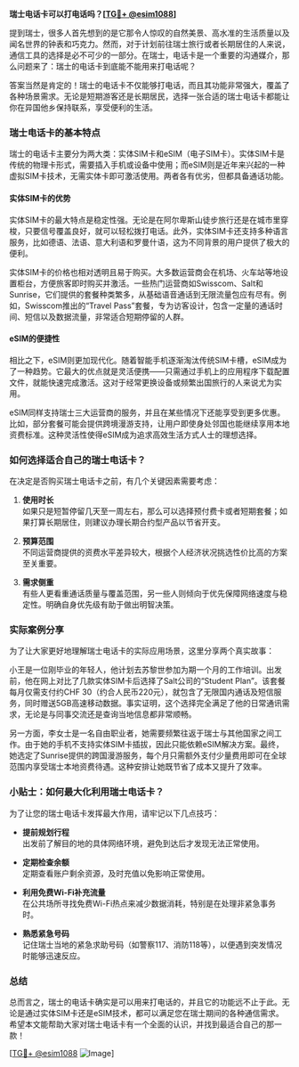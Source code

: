 **瑞士电话卡可以打电话吗？[[TG💪+ @esim1088](https://t.me/s/esim1088)]**

提到瑞士，很多人首先想到的是它那令人惊叹的自然美景、高水准的生活质量以及闻名世界的钟表和巧克力。然而，对于计划前往瑞士旅行或者长期居住的人来说，通信工具的选择是必不可少的一部分。在瑞士，电话卡是一个重要的沟通媒介，那么问题来了：瑞士的电话卡到底能不能用来打电话呢？

答案当然是肯定的！瑞士的电话卡不仅能够打电话，而且其功能非常强大，覆盖了各种场景需求。无论是短期游客还是长期居民，选择一张合适的瑞士电话卡都能让你在异国他乡保持联系，享受便利的生活。

### 瑞士电话卡的基本特点

瑞士的电话卡主要分为两大类：实体SIM卡和eSIM（电子SIM卡）。实体SIM卡是传统的物理卡形式，需要插入手机或设备中使用；而eSIM则是近年来兴起的一种虚拟SIM卡技术，无需实体卡即可激活使用。两者各有优劣，但都具备通话功能。

#### 实体SIM卡的优势

实体SIM卡的最大特点是稳定性强。无论是在阿尔卑斯山徒步旅行还是在城市里穿梭，只要信号覆盖良好，就可以轻松拨打电话。此外，实体SIM卡还支持多种语言服务，比如德语、法语、意大利语和罗曼什语，这为不同背景的用户提供了极大的便利。

实体SIM卡的价格也相对透明且易于购买。大多数运营商会在机场、火车站等地设置柜台，方便旅客即时购买并激活。一些热门运营商如Swisscom、Salt和Sunrise，它们提供的套餐种类繁多，从基础语音通话到无限流量包应有尽有。例如，Swisscom推出的“Travel Pass”套餐，专为访客设计，包含一定量的通话时间、短信以及数据流量，非常适合短期停留的人群。

#### eSIM的便捷性

相比之下，eSIM则更加现代化。随着智能手机逐渐淘汰传统SIM卡槽，eSIM成为了一种趋势。它最大的优点就是灵活便携——只需通过手机上的应用程序下载配置文件，就能快速完成激活。这对于经常更换设备或频繁出国旅行的人来说尤为实用。

eSIM同样支持瑞士三大运营商的服务，并且在某些情况下还能享受到更多优惠。比如，部分套餐可能会提供跨境漫游支持，让用户即使身处邻国也能继续享用本地资费标准。这种灵活性使得eSIM成为追求高效生活方式人士的理想选择。

### 如何选择适合自己的瑞士电话卡？

在决定是否购买瑞士电话卡之前，有几个关键因素需要考虑：

1. **使用时长**  
   如果只是短暂停留几天至一周左右，那么可以选择预付费卡或者短期套餐；如果打算长期居住，则建议办理长期合约型产品以节省开支。

2. **预算范围**  
   不同运营商提供的资费水平差异较大，根据个人经济状况挑选性价比高的方案至关重要。

3. **需求侧重**  
   有些人更看重通话质量与覆盖范围，另一些人则倾向于优先保障网络速度与稳定性。明确自身优先级有助于做出明智决策。

### 实际案例分享

为了让大家更好地理解瑞士电话卡的实际应用场景，这里分享两个真实故事：

小王是一位刚毕业的年轻人，他计划去苏黎世参加为期一个月的工作培训。出发前，他在网上对比了几款实体SIM卡后选择了Salt公司的“Student Plan”。该套餐每月仅需支付约CHF 30（约合人民币220元），就包含了无限国内通话及短信服务，同时赠送5GB高速移动数据。事实证明，这个选择完全满足了他的日常通讯需求，无论是与同事交流还是查询当地信息都非常顺畅。

另一方面，李女士是一名自由职业者，她需要频繁往返于瑞士与其他国家之间工作。由于她的手机不支持实体SIM卡插拔，因此只能依赖eSIM解决方案。最终，她选定了Sunrise提供的跨国漫游服务，每个月只需额外支付少量费用即可在全球范围内享受瑞士本地资费待遇。这种安排让她既节省了成本又提升了效率。

### 小贴士：如何最大化利用瑞士电话卡？

为了让您的瑞士电话卡发挥最大作用，请牢记以下几点技巧：

- **提前规划行程**  
  出发前了解目的地的具体网络环境，避免到达后才发现无法正常使用。
  
- **定期检查余额**  
  定期查看账户剩余资源，及时充值以免影响正常使用。

- **利用免费Wi-Fi补充流量**  
  在公共场所寻找免费Wi-Fi热点来减少数据消耗，特别是在处理非紧急事务时。

- **熟悉紧急号码**  
  记住瑞士当地的紧急求助号码（如警察117、消防118等），以便遇到突发情况时能够迅速反应。

### 总结

总而言之，瑞士的电话卡确实是可以用来打电话的，并且它的功能远不止于此。无论是通过实体SIM卡还是eSIM技术，都可以满足您在瑞士期间的各种通信需求。希望本文能帮助大家对瑞士电话卡有一个全面的认识，并找到最适合自己的那一款！

[[TG💪+ @esim1088](https://t.me/s/esim1088) ![Image](https://i.postimg.cc/4NQfJmqS/Snipaste-2025-05-13-00-14-12.png)]